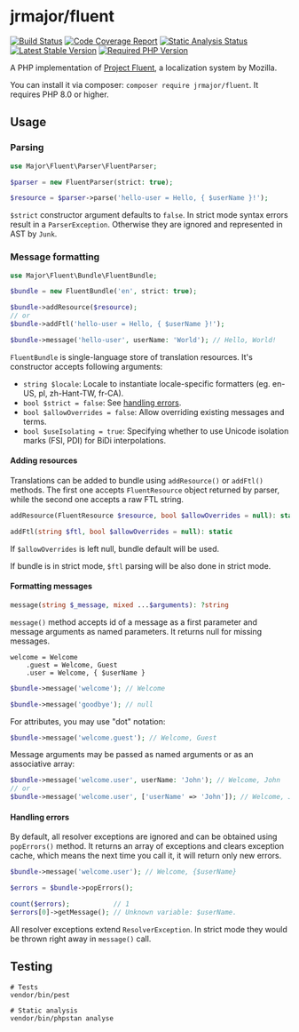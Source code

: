 # jrmajor/fluent

<a href="https://github.com/jrmajor/fluent-php/actions?query=workflow%3ATests"><img src="https://img.shields.io/github/workflow/status/jrmajor/fluent-php/Tests?label=tests" alt="Build Status"></a>
<a href="https://codecov.io/gh/jrmajor/arbor"><img src="https://img.shields.io/codecov/c/gh/jrmajor/fluent-php" alt="Code Coverage Report"></a>
<a href="https://github.com/jrmajor/fluent-php/actions?query=workflow%3APHPStan"><img src="https://img.shields.io/github/workflow/status/jrmajor/fluent-php/PHPStan?label=phpstan" alt="Static Analysis Status"></a>
<a href="https://packagist.org/packages/jrmajor/fluent"><img src="https://img.shields.io/packagist/v/jrmajor/fluent.svg" alt="Latest Stable Version"></a>
<a href="https://packagist.org/packages/jrmajor/fluent"><img src="https://img.shields.io/packagist/php-v/jrmajor/fluent.svg" alt="Required PHP Version"></a>

A PHP implementation of [Project Fluent](https://projectfluent.org), a localization system by Mozilla.

You can install it via composer: `composer require jrmajor/fluent`. It requires PHP 8.0 or higher.

## Usage

### Parsing

```php
use Major\Fluent\Parser\FluentParser;

$parser = new FluentParser(strict: true);

$resource = $parser->parse('hello-user = Hello, { $userName }!');
```

`$strict` constructor argument defaults to `false`. In strict mode syntax errors result in a `ParserException`. Otherwise they are ignored and represented in AST by `Junk`.

### Message formatting

```php
use Major\Fluent\Bundle\FluentBundle;

$bundle = new FluentBundle('en', strict: true);

$bundle->addResource($resource);
// or
$bundle->addFtl('hello-user = Hello, { $userName }!');

$bundle->message('hello-user', userName: 'World'); // Hello, World!
```

`FluentBundle` is single-language store of translation resources. It's constructor accepts following arguments:

- `string $locale`: Locale to instantiate locale-specific formatters (eg. en-US, pl, zh-Hant-TW, fr-CA).
- `bool $strict = false`: See [handling errors](#handling-errors).
- `bool $allowOverrides = false`: Allow overriding existing messages and terms.
- `bool $useIsolating = true`:  Specifying whether to use Unicode isolation marks (FSI, PDI) for BiDi interpolations.

#### Adding resources

Translations can be added to bundle using `addResource()` or `addFtl()` methods. The first one accepts `FluentResource` object returned by parser, while the second one accepts a raw FTL string.

```php
addResource(FluentResource $resource, bool $allowOverrides = null): static

addFtl(string $ftl, bool $allowOverrides = null): static
````

If `$allowOverrides` is left null, bundle default will be used.

If bundle is in strict mode, `$ftl` parsing will be also done in strict mode.

#### Formatting messages

```php
message(string $_message, mixed ...$arguments): ?string
```

`message()` method accepts id of a message as a first parameter and message arguments as named parameters. It returns null for missing messages.

```ftl
welcome = Welcome
    .guest = Welcome, Guest
    .user = Welcome, { $userName }
```
```php
$bundle->message('welcome'); // Welcome

$bundle->message('goodbye'); // null
```

For attributes, you may use "dot" notation:

```php
$bundle->message('welcome.guest'); // Welcome, Guest
```

Message arguments may be passed as named arguments or as an associative array:

```php
$bundle->message('welcome.user', userName: 'John'); // Welcome, John
// or
$bundle->message('welcome.user', ['userName' => 'John']); // Welcome, John
```

#### Handling errors

By default, all resolver exceptions are ignored and can be obtained using `popErrors()` method. It returns an array of exceptions and clears exception cache, which means the next time you call it, it will return only new errors.

```php
$bundle->message('welcome.user'); // Welcome, {$userName}

$errors = $bundle->popErrors();

count($errors);           // 1
$errors[0]->getMessage(); // Unknown variable: $userName.
```

All resolver exceptions extend `ResolverException`. In strict mode they would be thrown right away in `message()` call.

## Testing

```shell
# Tests
vendor/bin/pest

# Static analysis
vendor/bin/phpstan analyse
```
